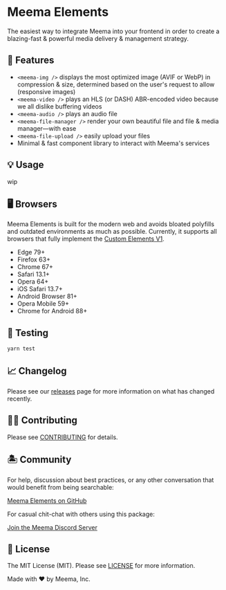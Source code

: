 # Meema Elements

The easiest way to integrate Meema into your frontend in order to create a blazing-fast & powerful media delivery & management strategy.

## 🐙 Features

- `<meema-img />` displays the most optimized image (AVIF or WebP) in compression & size, determined based on the user's request to allow (responsive images)
- `<meema-video />` plays an HLS (or DASH) ABR-encoded video because we all dislike buffering videos
- `<meema-audio />` plays an audio file
- `<meema-file-manager />` render your own beautiful file and file & media manager—with ease
- `<meema-file-upload />` easily upload your files
- Minimal & fast component library to interact with Meema's services

## 💡 Usage

wip

## 🖥️ Browsers

Meema Elements is built for the modern web and avoids bloated polyfills and outdated environments as much as possible. Currently, it supports all browsers that fully implement the [Custom Elements V1][caniuse-custom-el-v1].

- Edge 79+
- Firefox 63+
- Chrome 67+
- Safari 13.1+
- Opera 64+
- iOS Safari 13.7+
- Android Browser 81+
- Opera Mobile 59+
- Chrome for Android 88+

[caniuse-custom-el-v1]: https://caniuse.com/custom-elementsv1

## 🧪 Testing

```bash
yarn test
```

## 📈 Changelog

Please see our [releases](https://github.com/meemalabs/meema-elements/releases) page for more information on what has changed recently.

## 💪🏼 Contributing

Please see [CONTRIBUTING](.github/CONTRIBUTING.md) for details.

## 🏝 Community

For help, discussion about best practices, or any other conversation that would benefit from being searchable:

[Meema Elements on GitHub](https://github.com/meemalabs/meema-elements/discussions)

For casual chit-chat with others using this package:

[Join the Meema Discord Server](https://discord.meema.io)

## 📄 License

The MIT License (MIT). Please see [LICENSE](LICENSE.md) for more information.

Made with ❤️ by Meema, Inc.
